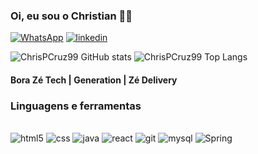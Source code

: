 ### Oi, eu sou o Christian ✋🏽

[![WhatsApp](https://img.shields.io/badge/WhatsApp-25D366?style=for-the-badge&logo=whatsapp&logoColor=white)](https://wa.me/+5511975270880)
[![linkedin](https://img.shields.io/badge/LinkedIn-0077B5?style=for-the-badge&logo=linkedin&logoColor=white)](https://www.linkedin.com/in/christian-patrick-992816260)

![ChrisPCruz99 GitHub stats](https://github-readme-stats.vercel.app/api?username=ChrisPCruz99&show_icons=true&theme=dark)
![ChrisPCruz99 Top Langs](https://github-readme-stats.vercel.app/api/top-langs/?username=ChrisPCruz99&layout=compact)
    
#### Bora Zé Tech | Generation | Zé Delivery
### Linguagens e ferramentas
      
<div style="display: inline_block"><br/>
    <img algin="center" alt="html5" src="https://img.shields.io/badge/HTML5-E34F26?style=for-the-badge&logo=html5&logoColor=white" />
    <img algin="center" alt="css" src="https://img.shields.io/badge/CSS3-1572B6?style=for-the-badge&logo=css3&logoColor=white" />
    <img algin="center" alt="java" src="https://img.shields.io/badge/Java-ED8B00?style=for-the-badge&logo=java&logoColor=white" />
    <img algin="center" alt="react" src="https://img.shields.io/badge/React-20232A?style=for-the-badge&logo=react&logoColor=61DAFB" />
    <img algin="center" alt="git" src="https://img.shields.io/badge/GIT-E44C30?style=for-the-badge&logo=git&logoColor=white" />
    <img algin="center" alt="mysql" src="https://img.shields.io/badge/MySQL-00000F?style=for-the-badge&logo=mysql&logoColor=white" />
    <img algin="center" alt="Spring" src="https://img.shields.io/badge/Spring-6DB33F?style=for-the-badge&logo=spring&logoColor=white" />
</div>
